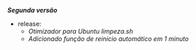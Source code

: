 _**Segunda versão**_

- release:
    - _Otimizador para Ubuntu limpeza.sh_
    - _Adicionado função de reinicio automático em 1 minuto_